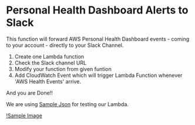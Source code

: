 # Personal Health Dashboard Alerts to Slack
This function will forward AWS Personal Health Dashboard events - coming to your account - directly to your Slack Channel.

1. Create one Lambda function 
2. Check the Slack channel URL
3. Modify your function from given funtion
4. Add CloudWatch Event which will trigger Lambda Function whenever 'AWS Health Events' arrive.

And you are Done!!

We are using [Sample Json](https://github.com/ganatradeval/AWS_Lambda/blob/master/Personal%20Health%20Dashboard%20(PHD%20Alerts)/AWS_PHD_Sample.json) for testing our Lambda.

[!Sample Image ](https://d1.awsstatic.com/support/brath/PHD_Alert.1e0608887bb0353d05e2ae6666ca6ea099f66462.jpeg)

